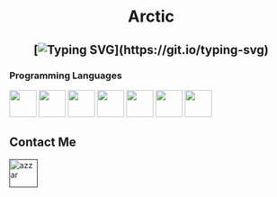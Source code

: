 <h1 align="center">
Arctic

  
  <h2 align="center">
    
[![Typing SVG](https://readme-typing-svg.herokuapp.com?duration=3000&center=true&width=450&lines=Arctic;Common+W;Bypassing+Anti+Cheats;+Fuck+Anti+Cheats;Wanted+In+15+States;Seized+By+FBI+Twice;https://beatware.xyz;)](https://git.io/typing-svg)

### Programming Languages

<p>
  

<img width ='48px' src ='https://raw.githubusercontent.com/rahulbanerjee26/githubProfileReadmeGenerator/main/icons/c.svg'> </a>
  <img width ='48px' src ='https://raw.githubusercontent.com/rahulbanerjee26/githubProfileReadmeGenerator/main/icons/cpp.svg'> </a>
<img width ='48px' src ='https://raw.githubusercontent.com/rahulbanerjee26/githubProfileReadmeGenerator/main/icons/csharp.svg'> </a>
<img width ='48px' src ='https://raw.githubusercontent.com/rahulbanerjee26/githubProfileReadmeGenerator/main/icons/css.svg'> </a>
<img width ='48px' src ='https://raw.githubusercontent.com/rahulbanerjee26/githubProfileReadmeGenerator/main/icons/html.svg'> </a>
<img width ='48px' src ='https://th.bing.com/th/id/R.8ea21bd337fbf80b46e15b4d53a81b78?rik=fX4Dj7nEx8fzLg&riu=http%3a%2f%2f48pedia.org%2fimages%2fthumb%2f8%2f8e%2fLua-logo.svg%2f1200px-Lua-logo.svg.png&ehk=F7nHO1i%2fU%2bmVnn7ADsqrTOWi3%2ftc5bBYw56p5o29crI%3d&risl=&pid=ImgRaw&r=0'> </a>
<img width ='48px' src ='https://cdn2.iconfinder.com/data/icons/web-application-icons-part-i/100/Artboard_18-512.png'> </a>
</a>
<p>

## Contact Me

   <a href="" target="blank"><img align="center"
         src="https://raw.githubusercontent.com/rahulbanerjee26/githubProfileReadmeGenerator/main/icons/discord.svg"
         alt="azzar" height="50"/></a>
